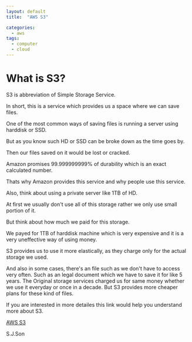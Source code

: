 ```yaml
---
layout: default
title:  "AWS S3"

categories:
  - aws
tags:
  - computer
  - cloud
---
```



What is S3?
=============



S3 is abbreviation of Simple Storage Service.

In short, this is a service which provides us a space where we can save files.

One of the most common ways of saving files is running a server using harddisk or SSD.

But as you know such HD or SSD can be broke down as the time goes by.

Then our files saved on it would be lost or cracked.

Amazon promises 99.999999999% of durability which is an exact calculated number.

Thats why Amazon provides this service and why people use this service.

Also, think about using a private server like 1TB of HD.

At first we usually don't use all of this storage rather we only use small portion of it.

But think about how much we paid for this storage.

We payed for 1TB of harddisk machine which is very expensive and it is a very uneffective way of using money.

S3 provides us to use it more elastically, as they charge only for the actual storage we used.

And also in some cases, there's an file such as we don't have to access very often. Such as an legal document which we have to save it for like 5 years. The Original storage services charged us for same money whether we use it everyday or once in a decade. But S3 provides more cheaper plans for these kind of files. 

If you are interested in more detailes this link would help you understand more about S3.


[AWS S3](https://aws.amazon.com/s3/features/?pg=ln&sec=be, "google link")


S.J.Son